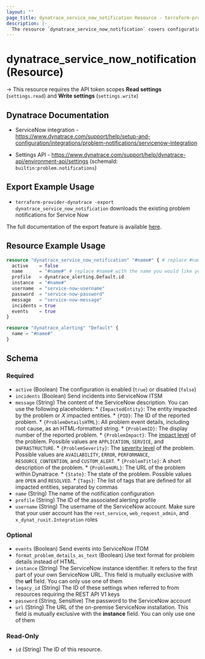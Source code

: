 ```yaml
---
layout: ""
page_title: dynatrace_service_now_notification Resource - terraform-provider-dynatrace"
description: |-
  The resource `dynatrace_service_now_notification` covers configuration problem notifications sent to Service Now
---
```


# dynatrace_service_now_notification (Resource)

-> This resource requires the API token scopes **Read settings** (`settings.read`) and **Write settings** (`settings.write`)

## Dynatrace Documentation

- ServiceNow integration - https://www.dynatrace.com/support/help/setup-and-configuration/integrations/problem-notifications/servicenow-integration

- Settings API - https://www.dynatrace.com/support/help/dynatrace-api/environment-api/settings (schemaId: `builtin:problem.notifications`)

## Export Example Usage

- `terraform-provider-dynatrace -export dynatrace_service_now_notification` downloads the existing problem notifications for Service Now

The full documentation of the export feature is available [here](https://registry.terraform.io/providers/dynatrace-oss/dynatrace/latest/docs/guides/export-v2).

## Resource Example Usage

```terraform
resource "dynatrace_service_now_notification" "#name#" { # replace #name# with the name you would like your resource be known within your Terraform Module
  active    = false
  name      = "#name#" # replace #name# with the name you would like your entry to be displayed within the Dynatrace Web UI
  profile   = dynatrace_alerting.Default.id
  instance  = "#name#"
  username  = "service-now-username"
  password  = "service-now-password"
  message   = "service-now-message"
  incidents = true
  events    = true
}

resource "dynatrace_alerting" "Default" {
  name = "#name#"
}
```

<!-- schema generated by tfplugindocs -->
## Schema

### Required

- `active` (Boolean) The configuration is enabled (`true`) or disabled (`false`)
- `incidents` (Boolean) Send incidents into ServiceNow ITSM
- `message` (String) The content of the ServiceNow description. You can use the following placeholders:  * `{ImpactedEntity}`: The entity impacted by the problem or *X* impacted entities.  * `{PID}`: The ID of the reported problem.  * `{ProblemDetailsHTML}`: All problem event details, including root cause, as an HTML-formatted string.  * `{ProblemID}`: The display number of the reported problem.  * `{ProblemImpact}`: The [impact level](https://www.dynatrace.com/support/help/shortlink/impact-analysis) of the problem. Possible values are `APPLICATION`, `SERVICE`, and `INFRASTRUCTURE`.  * `{ProblemSeverity}`: The [severity level](https://www.dynatrace.com/support/help/shortlink/event-types) of the problem. Possible values are `AVAILABILITY`, `ERROR`, `PERFORMANCE`, `RESOURCE_CONTENTION`, and `CUSTOM_ALERT`.  * `{ProblemTitle}`: A short description of the problem.  * `{ProblemURL}`: The URL of the problem within Dynatrace.  * `{State}`: The state of the problem. Possible values are `OPEN` and `RESOLVED`.  * `{Tags}`: The list of tags that are defined for all impacted entities, separated by commas
- `name` (String) The name of the notification configuration
- `profile` (String) The ID of the associated alerting profile
- `username` (String) The username of the ServiceNow account.   Make sure that your user account has the `rest_service`, `web_request_admin`, and `x_dynat_ruxit.Integration` roles

### Optional

- `events` (Boolean) Send events into ServiceNow ITOM
- `format_problem_details_as_text` (Boolean) Use text format for problem details instead of HTML.
- `instance` (String) The ServiceNow instance identifier. It refers to the first part of your own ServiceNow URL. This field is mutually exclusive with the **url** field. You can only use one of them
- `legacy_id` (String) The ID of these settings when referred to from resources requiring the REST API V1 keys
- `password` (String, Sensitive) The password to the ServiceNow account
- `url` (String) The URL of the on-premise ServiceNow installation. This field is mutually exclusive with the **instance** field. You can only use one of them

### Read-Only

- `id` (String) The ID of this resource.
 